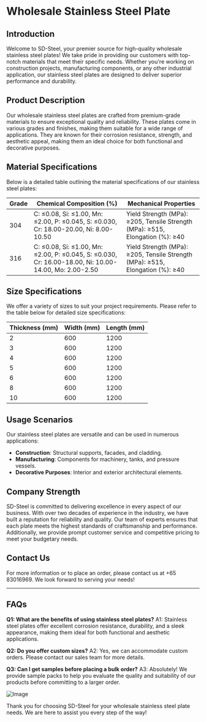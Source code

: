 # Wholesale Stainless Steel Plate

## Introduction
Welcome to SD-Steel, your premier source for high-quality wholesale stainless steel plates! We take pride in providing our customers with top-notch materials that meet their specific needs. Whether you're working on construction projects, manufacturing components, or any other industrial application, our stainless steel plates are designed to deliver superior performance and durability.

## Product Description
Our wholesale stainless steel plates are crafted from premium-grade materials to ensure exceptional quality and reliability. These plates come in various grades and finishes, making them suitable for a wide range of applications. They are known for their corrosion resistance, strength, and aesthetic appeal, making them an ideal choice for both functional and decorative purposes.

## Material Specifications
Below is a detailed table outlining the material specifications of our stainless steel plates:

| Grade | Chemical Composition (%) | Mechanical Properties |
|-------|--------------------------|------------------------|
| 304   | C: ≤0.08, Si: ≤1.00, Mn: ≤2.00, P: ≤0.045, S: ≤0.030, Cr: 18.00-20.00, Ni: 8.00-10.50 | Yield Strength (MPa): ≥205, Tensile Strength (MPa): ≥515, Elongation (%): ≥40 |
| 316   | C: ≤0.08, Si: ≤1.00, Mn: ≤2.00, P: ≤0.045, S: ≤0.030, Cr: 16.00-18.00, Ni: 10.00-14.00, Mo: 2.00-2.50 | Yield Strength (MPa): ≥205, Tensile Strength (MPa): ≥515, Elongation (%): ≥40 |

## Size Specifications
We offer a variety of sizes to suit your project requirements. Please refer to the table below for detailed size specifications:

| Thickness (mm) | Width (mm) | Length (mm) |
|----------------|------------|-------------|
| 2              | 600        | 1200        |
| 3              | 600        | 1200        |
| 4              | 600        | 1200        |
| 5              | 600        | 1200        |
| 6              | 600        | 1200        |
| 8              | 600        | 1200        |
| 10             | 600        | 1200        |

## Usage Scenarios
Our stainless steel plates are versatile and can be used in numerous applications:
- **Construction**: Structural supports, facades, and cladding.
- **Manufacturing**: Components for machinery, tanks, and pressure vessels.
- **Decorative Purposes**: Interior and exterior architectural elements.

## Company Strength
SD-Steel is committed to delivering excellence in every aspect of our business. With over two decades of experience in the industry, we have built a reputation for reliability and quality. Our team of experts ensures that each plate meets the highest standards of craftsmanship and performance. Additionally, we provide prompt customer service and competitive pricing to meet your budgetary needs.

## Contact Us
For more information or to place an order, please contact us at +65 83016969. We look forward to serving your needs!

---

## FAQs
**Q1: What are the benefits of using stainless steel plates?**
A1: Stainless steel plates offer excellent corrosion resistance, durability, and a sleek appearance, making them ideal for both functional and aesthetic applications.

**Q2: Do you offer custom sizes?**
A2: Yes, we can accommodate custom orders. Please contact our sales team for more details.

**Q3: Can I get samples before placing a bulk order?**
A3: Absolutely! We provide sample packs to help you evaluate the quality and suitability of our products before committing to a larger order.

![Image](https://github.com/user-attachments/assets/2567258e-e124-4816-932d-1809bd27ef0b)

Thank you for choosing SD-Steel for your wholesale stainless steel plate needs. We are here to assist you every step of the way!